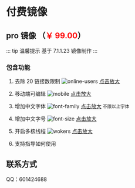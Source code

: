 # 付费镜像

## pro 镜像 （<span style="color:red">￥ 99.00</span>）

<!-- <span style="color:#000000;font-size:16px;text-decoration:line-through">￥99.00</span> -->

::: tip 温馨提示
基于 7.1.1.23 镜像制作
:::

### 包含功能

1. 去除 20 链接数限制
   ![online-users](/pay/online-users.png)
   <a href="../pay/online-users.png" target="_blank">点击放大</a>

2. 移动端可编辑
   ![mobile](/pay/mobile.png)
   <a href="../pay/mobile.png" target="_blank">点击放大</a>

3. 增加中文字体
   ![font-family](/pay/font-family.png)
   <a href="../pay/font-family.png" target="_blank">点击放大</a>
   <span style="font-size:12px">不限以上字体</span>

4. 增加中文字号
   ![font-size](/pay/font-size.png)
   <a href="../pay/font-size.png" target="_blank">点击放大</a>

5. 开启多核线程
   ![wokers](/pay/wokers.png)
   <a href="../pay/wokers.png" target="_blank">点击放大</a>

6. 支持指导如何使用

## 联系方式

QQ：601424688

<script setup>
import Footer from '../components/Footer.vue'
</script>

<Footer tip=" "/>
